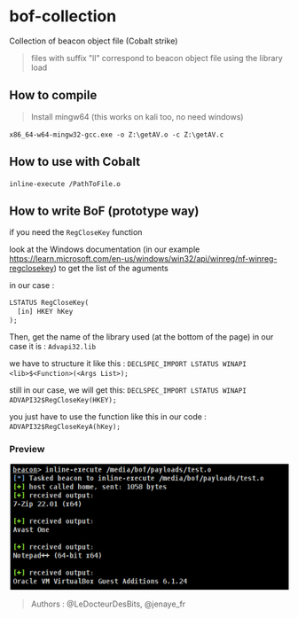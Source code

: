 # bof-collection
Collection of beacon object file (Cobalt strike)

>files with suffix "ll" correspond to beacon object file using the library load

## How to compile

>Install mingw64 (this works on kali too, no need windows)


`x86_64-w64-mingw32-gcc.exe -o Z:\getAV.o -c Z:\getAV.c`


## How to use with Cobalt

`inline-execute /PathToFile.o`


## How to write BoF (prototype way)

if you need the `RegCloseKey` function

look at the Windows documentation (in our example https://learn.microsoft.com/en-us/windows/win32/api/winreg/nf-winreg-regclosekey) to get the list of the aguments

in our case : 

```
LSTATUS RegCloseKey(
  [in] HKEY hKey
);
``` 

Then, get the name of the library used (at the bottom of the page) in our case it is : `Advapi32.lib`

we have to structure it like this : 
`DECLSPEC_IMPORT LSTATUS WINAPI <lib>$<Function>(<Args List>);`

still in our case, we will get this: 
`DECLSPEC_IMPORT LSTATUS WINAPI ADVAPI32$RegCloseKey(HKEY);`

you just have to use the function like this in our code : `ADVAPI32$RegCloseKeyA(hKey);`


### Preview 
![](/img/preview.png)


>Authors : @LeDocteurDesBits, @jenaye_fr